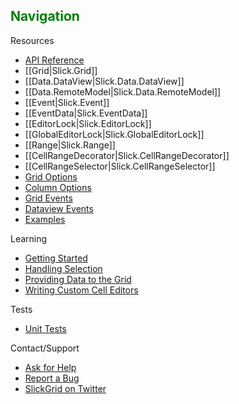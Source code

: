 ## <font color="green">Navigation</font>
Resources
* [API Reference](https://github.com/mleibman/SlickGrid/wiki/API-Reference)
 * [[Grid|Slick.Grid]]
 * [[Data.DataView|Slick.Data.DataView]]
 * [[Data.RemoteModel|Slick.Data.RemoteModel]]
 * [[Event|Slick.Event]]
 * [[EventData|Slick.EventData]]
 * [[EditorLock|Slick.EditorLock]]
 * [[GlobalEditorLock|Slick.GlobalEditorLock]]
 * [[Range|Slick.Range]]
 * [[CellRangeDecorator|Slick.CellRangeDecorator]]
 * [[CellRangeSelector|Slick.CellRangeSelector]]
* [Grid Options](https://github.com/mleibman/SlickGrid/wiki/Grid-Options)
* [Column Options](https://github.com/mleibman/SlickGrid/wiki/Column-Options)
* [Grid Events](https://github.com/mleibman/SlickGrid/wiki/Grid-Events)
* [Dataview Events](https://github.com/mleibman/SlickGrid/wiki/Dataview-Events)
* [Examples](https://github.com/mleibman/SlickGrid/wiki/Examples)

Learning
* [Getting Started](https://github.com/mleibman/SlickGrid/wiki/1.-Getting-Started)
* [Handling Selection](https://github.com/mleibman/SlickGrid/wiki/Handling-selection)
* [Providing Data to the Grid](https://github.com/mleibman/SlickGrid/wiki/Providing-data-to-the-grid)
* [Writing Custom Cell Editors](https://github.com/mleibman/SlickGrid/wiki/Writing-custom-cell-editors)

Tests
* [Unit Tests](http://mleibman.github.com/SlickGrid/tests/index.html)

Contact/Support
* [Ask for Help](https://groups.google.com/forum/#!forum/slickgrid)
* [Report a Bug](https://github.com/mleibman/SlickGrid/issues)
* [SlickGrid on Twitter](http://twitter.com/slickgrid)